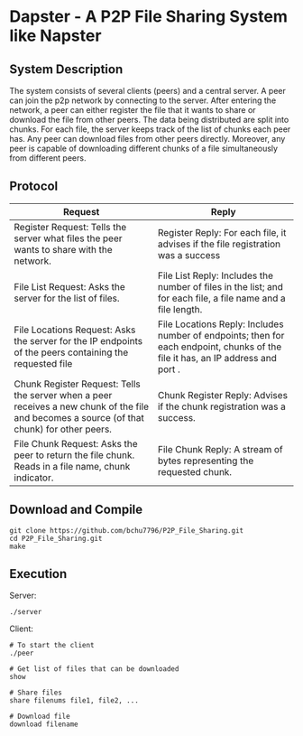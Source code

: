# Dapster - A P2P File Sharing System like Napster

## System Description

The system consists of several clients (peers) and a central server. A peer can join the p2p network by connecting to the server. After entering the network, a peer can either register the file that it wants to share or download the file from other peers. The data being distributed are split into chunks. For each file, the server keeps track of the list of chunks each peer has. Any peer can download files from other peers directly. Moreover, any peer is capable of downloading different chunks of a file simultaneously from different peers. 

## Protocol

| Request  | Reply  |
|---|---|
|Register Request: Tells the server what files the peer wants to share with the network. |Register Reply: For each file, it advises if the file registration was a success |
|  File List Request: Asks the server for the list of files. |  File List Reply: Includes the number of files in the list; and for each file, a file name and a file length. |
| File Locations Request: Asks the server for the IP endpoints of the peers containing the requested file  | File Locations Reply: Includes number of endpoints; then for each endpoint, chunks of the file it has, an IP address and port .  |
| Chunk Register Request: Tells the server when a peer receives a new chunk of the file and becomes a source (of that chunk) for other peers.  | Chunk Register Reply: Advises if the chunk registration was a success.|
| File Chunk Request: Asks the peer to return the file chunk. Reads in a file name, chunk indicator.  | File Chunk Reply: A stream of bytes representing the requested chunk. |

## Download and Compile
``` 
git clone https://github.com/bchu7796/P2P_File_Sharing.git
cd P2P_File_Sharing.git
make
```

## Execution
Server:
``` 
./server 
```
Client:
``` 
# To start the client
./peer 

# Get list of files that can be downloaded
show

# Share files
share filenums file1, file2, ...

# Download file
download filename

```
